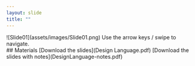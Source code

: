 ```yaml
---
layout: slide
title: ""
---
```

<section markdown="1">  
![Slide01](assets/images/Slide01.png)  
Use the arrow keys / swipe to navigate.  
</section>  

<section markdown="1">  
## Materials  
[Download the slides](Design Language.pdf)   
[Download the slides with notes](DesignLanguage-notes.pdf)
</section>
